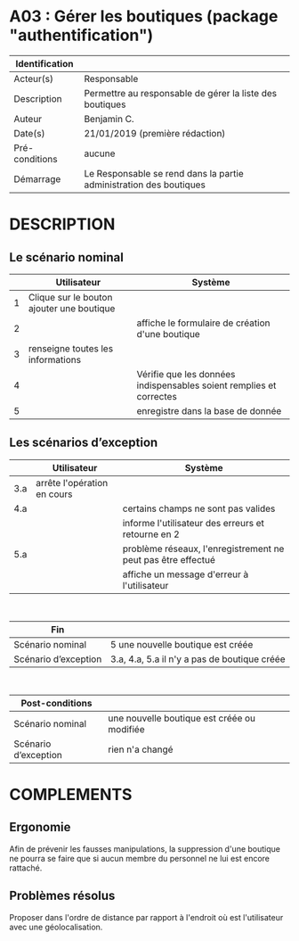 # A03 : Gérer les boutiques (package "authentification")

|Identification | |
|-|-|
|Acteur(s) | Responsable |
|Description | Permettre au responsable de gérer la liste des boutiques |
|Auteur | Benjamin C. |
|Date(s) | 21/01/2019 (première rédaction) |
|Pré-conditions | aucune |
|Démarrage | Le Responsable se rend dans la partie administration des boutiques |

# DESCRIPTION

## Le scénario nominal
||Utilisateur|Système|
|-|-|-|
|1| Clique sur le bouton ajouter une boutique| |
|2| | affiche le formulaire de création d'une boutique |
|3| renseigne toutes les informations | |
|4| | Vérifie que les données indispensables soient remplies et correctes |
|5| | enregistre dans la base de donnée |

## Les scénarios d’exception

||Utilisateur|Système|
|-|-|-|
|3.a| arrête l'opération en cours |  |
|4.a| | certains champs ne sont pas valides |
| | | informe l'utilisateur des erreurs et retourne en 2|
|5.a| | problème réseaux, l'enregistrement ne peut pas être effectué |
| | | affiche un message d'erreur à l'utilisateur |

<br/>

|Fin||
|-|-|
|Scénario nominal | 5 une nouvelle boutique est créée|
|Scénario d’exception | 3.a, 4.a, 5.a  il n'y a pas de boutique créée|

<br/>

|Post-conditions||
|-|-
|Scénario nominal | une nouvelle boutique est créée ou modifiée |
|Scénario d’exception | rien n'a changé|

# COMPLEMENTS

## Ergonomie 

Afin de prévenir les fausses manipulations, la suppression d'une boutique ne pourra se faire que si aucun membre du personnel ne lui est encore rattaché.

## Problèmes résolus 

Proposer dans l'ordre de distance par rapport à l'endroit où est l'utilisateur avec une géolocalisation.